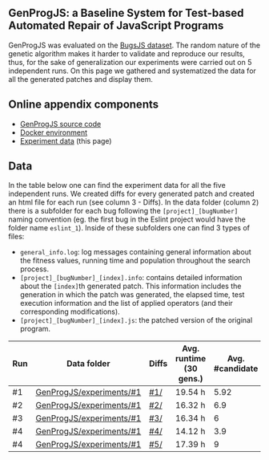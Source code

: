 ## GenProgJS: a Baseline System for Test-based Automated Repair of JavaScript Programs 
GenProgJS was evaluated on the [BugsJS dataset](https://bugsjs.github.io). The random nature of the genetic algorithm makes it harder to validate and reproduce our results, thus, for the sake of generalization our experiments were carried out on 5 independent runs. On this page we gathered and systematized the data for all the generated patches and display them.


## Online appendix components
 - [GenProgJS source code](https://genprogjs.github.io/GenProgJS/)
 - [Docker environment](https://genprogjs.github.io/GenProgJS-Docker/)
 - [Experiment data](https://genprogjs.github.io/experiments/) (this page)


## Data
In the table below one can find the experiment data for all the five independent runs. We created diffs for every generated patch and created an html file for each run (see column 3 - Diffs). In the data folder (column 2) there is a subfolder for each bug following the `[project]_[bugNumber]` naming convention (eg. the first bug in the Eslint project would have the folder name `eslint_1`). Inside of these subfolders one can find 3 types of files:
 - `general_info.log`: log messages containing general information about the fitness values, running time and population throughout the search process.
 - `[project]_[bugNumber]_[index].info`: contains detailed information about the `[index]`th generated patch. This information includes the generation in which the patch was generated, the elapsed time, test execution information and the list of applied operators (and their corresponding modifications). 
 - `[project]_[bugNumber]_[index].js`: the patched version of the original program.

| Run | Data folder | Diffs | Avg. runtime (30 gens.) | Avg. #candidate | #operators |
|---|---|---|---|---|---|
| #1 | [GenProgJS/experiments/#1](https://github.com/GenProgJS/experiments/tree/master/%231) | [#1/](../#1/index.html) | 19.54 h | 5.92 | 622 |
| #2 | [GenProgJS/experiments/#1](https://github.com/GenProgJS/experiments/tree/master/%232) | [#2/](../#2/index.html) | 16.32 h | 6.9 | 764 |
| #3 | [GenProgJS/experiments/#1](https://github.com/GenProgJS/experiments/tree/master/%233) | [#3/](../#3/index.html) | 16.34 h | 6 | 434 |
| #4 | [GenProgJS/experiments/#1](https://github.com/GenProgJS/experiments/tree/master/%234) | [#4/](../#4/index.html) | 14.12 h | 3.9 | 453 |
| #4 | [GenProgJS/experiments/#1](https://github.com/GenProgJS/experiments/tree/master/%235) | [#5/](../#5/index.html) | 17.39 h | 9 | 954 |


